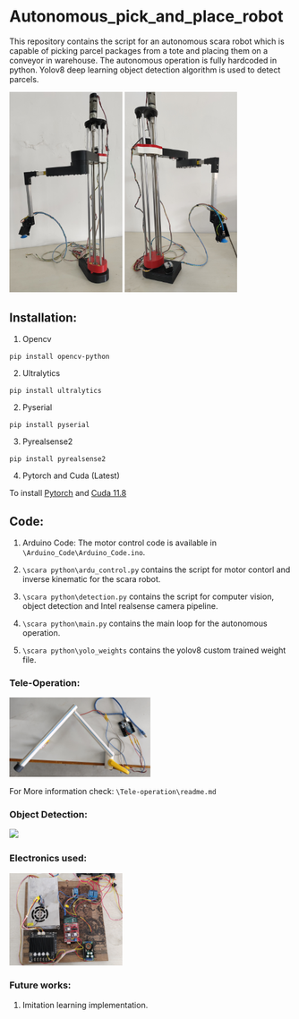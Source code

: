 # Autonomous_pick_and_place_robot
This repository contains the script for an autonomous scara robot which is capable of picking parcel packages from a tote and placing them on a conveyor in warehouse. The autonomous operation is fully hardcoded in python. Yolov8 deep learning object detection algorithm is used to detect parcels.

<p float="left">
  <img src="https://github.com/logeshg2/Autonomous_pick_and_place_robot/blob/main/Images/Scara_Robot.jpg"  width="40%" /> 
  <img src="https://github.com/logeshg2/Autonomous_pick_and_place_robot/blob/main/Images/Scara_Robot_2.jpg"  width="40%" />
</p>

## Installation:

1. Opencv
```shell
pip install opencv-python
```

2. Ultralytics
```shell
pip install ultralytics
```

2. Pyserial
```shell
pip install pyserial
```

3. Pyrealsense2
```shell
pip install pyrealsense2
```

4. Pytorch and Cuda (Latest)

To install [Pytorch](https://pytorch.org/) and [Cuda 11.8](https://developer.nvidia.com/cuda-11-8-0-download-archive)

## Code:

1. Arduino Code: The motor control code is available in ```\Arduino_Code\Arduino_Code.ino```. 

2. ```\scara python\ardu_control.py``` contains the script for motor contorl and inverse kinematic for the scara robot.

3. ```\scara python\detection.py``` contains the script for computer vision, object detection and Intel realsense camera pipeline.

4. ```\scara python\main.py``` contains the main loop for the autonomous operation.

5. ```\scara python\yolo_weights``` contains the yolov8 custom trained weight file.

### Tele-Operation:
<img src="https://github.com/logeshg2/Autonomous_pick_and_place_robot/blob/main/Images/telrop.jpg"  width="50%" />

For More information check: ```\Tele-operation\readme.md```

### Object Detection:
<img src="https://github.com/logeshg2/Autonomous_pick_and_place_robot/assets/121447333/7992a0c8-d150-4ad9-b999-7d1745e12015"  width="40%" /> 

### Electronics used:
<img src="https://github.com/logeshg2/Autonomous_pick_and_place_robot/blob/main/Images/Scara_Ele.jpg"  width="40%" />

### Future works:

1. Imitation learning implementation.
